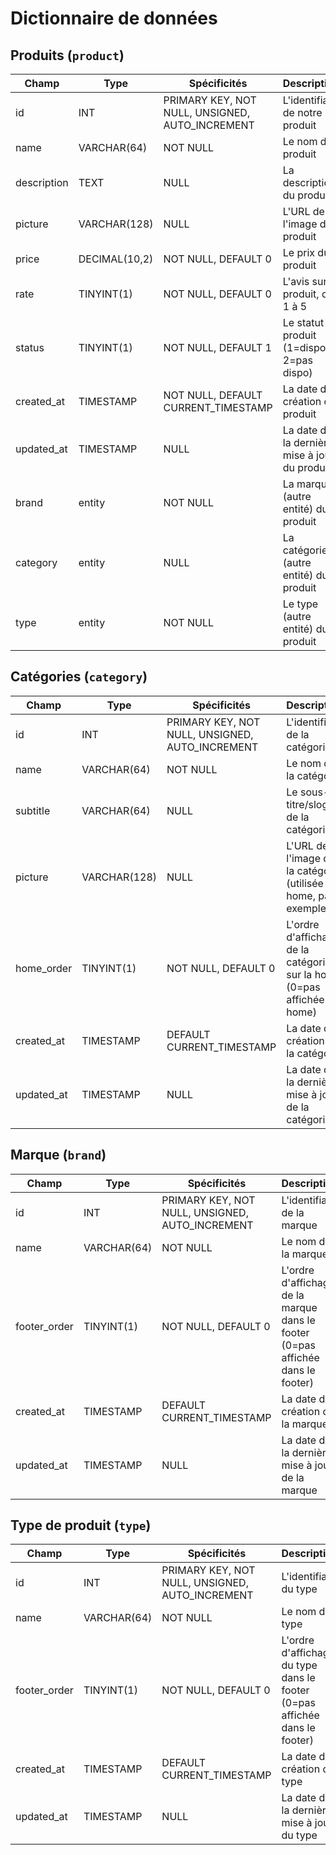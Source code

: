 # Dictionnaire de données

## Produits (`product`)

|Champ|Type|Spécificités|Description|
|-|-|-|-|
|id|INT|PRIMARY KEY, NOT NULL, UNSIGNED, AUTO_INCREMENT|L'identifiant de notre produit|
|name|VARCHAR(64)|NOT NULL|Le nom du produit|
|description|TEXT|NULL|La description du produit|
|picture|VARCHAR(128)|NULL|L'URL de l'image du produit|
|price|DECIMAL(10,2)|NOT NULL, DEFAULT 0|Le prix du produit|
|rate|TINYINT(1)|NOT NULL, DEFAULT 0|L'avis sur le produit, de 1 à 5|
|status|TINYINT(1)|NOT NULL, DEFAULT 1|Le statut du produit (1=dispo, 2=pas dispo)|
|created_at|TIMESTAMP|NOT NULL, DEFAULT CURRENT_TIMESTAMP|La date de création du produit|
|updated_at|TIMESTAMP|NULL|La date de la dernière mise à jour du produit|
|brand|entity|NOT NULL|La marque (autre entité) du produit|
|category|entity|NULL|La catégorie (autre entité) du produit|
|type|entity|NOT NULL|Le type (autre entité) du produit|

## Catégories (`category`)

|Champ|Type|Spécificités|Description|
|-|-|-|-|
|id|INT|PRIMARY KEY, NOT NULL, UNSIGNED, AUTO_INCREMENT|L'identifiant de la catégorie|
|name|VARCHAR(64)|NOT NULL|Le nom de la catégorie|
|subtitle|VARCHAR(64)|NULL|Le sous-titre/slogan de la catégorie|
|picture|VARCHAR(128)|NULL|L'URL de l'image de la catégorie (utilisée en home, par exemple)|
|home_order|TINYINT(1)|NOT NULL, DEFAULT 0|L'ordre d'affichage de la catégorie sur la home (0=pas affichée en home)|
|created_at|TIMESTAMP|DEFAULT CURRENT_TIMESTAMP|La date de création de la catégorie|
|updated_at|TIMESTAMP|NULL|La date de la dernière mise à jour de la catégorie|

## Marque (`brand`)

|Champ|Type|Spécificités|Description|
|-|-|-|-|
|id|INT|PRIMARY KEY, NOT NULL, UNSIGNED, AUTO_INCREMENT|L'identifiant de la marque|
|name|VARCHAR(64)|NOT NULL|Le nom de la marque|
|footer_order|TINYINT(1)|NOT NULL, DEFAULT 0|L'ordre d'affichage de la marque dans le footer (0=pas affichée dans le footer)|
|created_at|TIMESTAMP|DEFAULT CURRENT_TIMESTAMP|La date de création de la marque|
|updated_at|TIMESTAMP|NULL|La date de la dernière mise à jour de la marque|

## Type de produit (`type`)

|Champ|Type|Spécificités|Description|
|-|-|-|-|
|id|INT|PRIMARY KEY, NOT NULL, UNSIGNED, AUTO_INCREMENT|L'identifiant du type|
|name|VARCHAR(64)|NOT NULL|Le nom du type|
|footer_order|TINYINT(1)|NOT NULL, DEFAULT 0|L'ordre d'affichage du type dans le footer (0=pas affichée dans le footer)|
|created_at|TIMESTAMP|DEFAULT CURRENT_TIMESTAMP|La date de création du type|
|updated_at|TIMESTAMP|NULL|La date de la dernière mise à jour du type|
